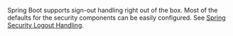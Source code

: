 Spring Boot supports sign-out handling right out of the box. Most of the defaults for the security components can be easily configured. See [Spring Security Logout Handling](https://docs.spring.io/spring-security/site/docs/current/reference/html5/#jc-logout).
